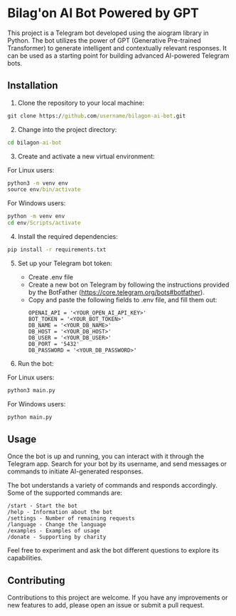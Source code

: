 # Bilag'on AI Bot Powered by GPT

This project is a Telegram bot developed using the aiogram library in Python. The bot utilizes the power of GPT (Generative Pre-trained Transformer) to generate intelligent and contextually relevant responses. It can be used as a starting point for building advanced AI-powered Telegram bots.

## Installation

1. Clone the repository to your local machine:
```cmd
git clone https://github.com/username/bilagon-ai-bot.git
```

2. Change into the project directory:
```cmd
cd bilagon-ai-bot
```

3. Create and activate a new virtual environment:

For Linux users:
```cmd
python3 -m venv env
source env/bin/activate
```

For Windows users:
```cmd
python -m venv env
cd env/Scripts/activate
```

4. Install the required dependencies:
```cmd
pip install -r requirements.txt
```

5. Set up your Telegram bot token:

   - Create .env file
   - Create a new bot on Telegram by following the instructions provided by the BotFather (https://core.telegram.org/bots#botfather).
   - Copy and paste the following fields to .env file, and fill them out:
      ```.env
      OPENAI_API = '<YOUR_OPEN_AI_API_KEY>'
      BOT_TOKEN = '<YOUR_BOT_TOKEN>'
      DB_NAME = '<YOUR_DB_NAME>'
      DB_HOST = '<YOUR_DB_HOST>'
      DB_USER = '<YOUR_DB_USER>'
      DB_PORT = '5432'
      DB_PASSWORD = '<YOUR_DB_PASSWORD>'
      ```

6. Run the bot:

For Linux users:
```cmd
python3 main.py
```

For Windows users:
```cmd
python main.py
```

## Usage

Once the bot is up and running, you can interact with it through the Telegram app. Search for your bot by its username, and send messages or commands to initiate AI-generated responses.

The bot understands a variety of commands and responds accordingly. Some of the supported commands are:
```
/start - Start the bot
/help - Information about the bot
/settings - Number of remaining requests
/language - Change the language
/examples - Examples of usage
/donate - Supporting by charity
```
Feel free to experiment and ask the bot different questions to explore its capabilities.

## Contributing

Contributions to this project are welcome. If you have any improvements or new features to add, please open an issue or submit a pull request.
